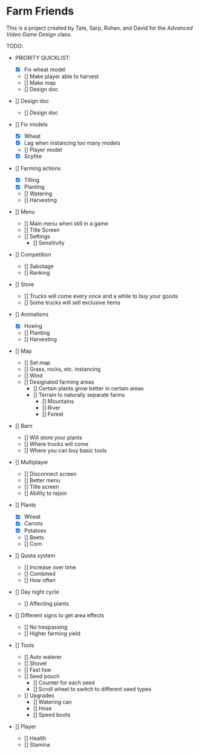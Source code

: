# Farm Friends

This is a project created by Tate, Sarp, Rohan, and David for the *Advanced Video Game Design* class.

TODO:

 - PRIORITY QUICKLIST:
   - [x] Fix wheat model
   - [] Make player able to harvest
   - [] Make map
   - [] Design doc


 - [] Design doc
   - [] Design doc
 - [] Fix models
   - [x] Wheat
   - [x] Lag when instancing too many models
   - [] Player model
   - [x] Scythe
 - [] Farming actions
   - [x] Tilling
   - [x] Planting
   - [] Watering
   - [] Harvesting
 - [] Menu
   - [] Main menu when still in a game
   - [] Title Screen
   - [] Settings
     - [] Sensitivity
 - [] Competition
   - [] Sabotage
   - [] Ranking
 - [] Store
   - [] Trucks will come every once and a while to buy your goods
   - [] Some trucks will sell exclusive items
 - [] Animations
   - [x] Hoeing
   - [] Planting
   - [] Harvesting
 - [] Map
   - [] Set map
   - [] Grass, rocks, etc. instancing
   - [] Wind
   - [] Designated farming areas
     - [] Certain plants grow better in certain areas
     - [] Terrain to naturally separate farms
       - [] Mountains
       - [] River
       - [] Forest
 - [] Barn
   - [] Will store your plants
   - [] Where trucks will come
   - [] Where you can buy basic tools
 - [] Multiplayer
   - [] Disconnect screen
   - [] Better menu
   - [] Title screen
   - [] Ability to rejoin
 - [] Plants
   - [x] Wheat
   - [x] Carrots
   - [x] Potatoes
   - [] Beets
   - [] Corn
 - [] Quota system
   - [] Increase over time
   - [] Combined
   - [] How often
 - [] Day night cycle
   - [] Affecting plants
 - [] Different signs to get area effects
   - [] No trespassing
   - [] Higher farming yield
 - [] Tools
   - [] Auto waterer
   - [] Shovel
   - [] Fast hoe
   - [] Seed pouch
     - [] Counter for each seed
     - [] Scroll wheel to switch to different seed types
   - [] Upgrades
     - [] Watering can
     - [] Hose
     - [] Speed boots
 - [] Player
   - [] Health
   - [] Stamina
